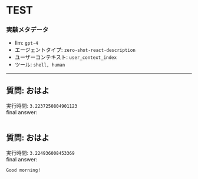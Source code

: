 
TEST
====
  

### 実験メタデータ
  

- llm: `gpt-4`
- エージェントタイプ: `zero-shot-react-description`
- ユーザーコンテキスト: `user_context_index`
- ツール: `shell, human`
  
  
---  

## 質問: おはよ
  
実行時間: `3.2237250804901123`  
final answer:

```bash

```  

## 質問: おはよ
  
実行時間: `3.224936008453369`  
final answer:

```bash
Good morning!
```  
